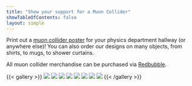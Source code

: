 ```yaml
---
title: "Show your support for a Muon Collider"
showTableOfContents: false
layout: simple
---
```


Print out a [muon collider poster](https://drive.google.com/file/d/1luxc2P_MLTvUHs6BN1eAIqwWOtGeyOT0/view) for your physics department hallway (or anywhere else)! You can also order our designs on many objects, from shirts, to mugs, to shower curtains.

All muon collider merchandise can be purchased via [Redbubble](https://www.redbubble.com/people/muon-collider/explore?asc=u&page=1&sortOrder=recent).

{{< gallery >}}
	<img src="01.jpg" class="grid-w33" />
	<img src="02.png" class="grid-w33" />
	<img src="03.jpg" class="grid-w33" />
	<img src="04.jpg" class="grid-w33" />
	<img src="05.jpg" class="grid-w33" />
	<img src="06.jpg" class="grid-w33" />
	<img src="07.png" class="grid-w33" />
	<img src="08.png" class="grid-w33" />
{{< /gallery >}}

